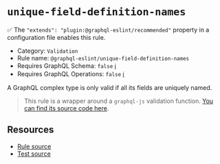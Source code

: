 # `unique-field-definition-names`

✅ The `"extends": "plugin:@graphql-eslint/recommended"` property in a configuration file enables this rule.

- Category: `Validation`
- Rule name: `@graphql-eslint/unique-field-definition-names`
- Requires GraphQL Schema: `false` [ℹ️](../../README.md#extended-linting-rules-with-graphql-schema)
- Requires GraphQL Operations: `false` [ℹ️](../../README.md#extended-linting-rules-with-siblings-operations)

A GraphQL complex type is only valid if all its fields are uniquely named.

> This rule is a wrapper around a `graphql-js` validation function. [You can find its source code here](https://github.com/graphql/graphql-js/blob/main/src/validation/rules/UniqueFieldDefinitionNamesRule.ts).

## Resources

- [Rule source](https://github.com/graphql/graphql-js/blob/main/src/validation/rules/UniqueFieldDefinitionNamesRule.ts)
- [Test source](https://github.com/graphql/graphql-js/tree/main/src/validation/__tests__/UniqueFieldDefinitionNamesRule-test.ts)
